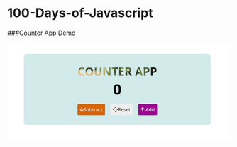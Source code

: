 # 100-Days-of-Javascript

###Counter App Demo


![](https://raw.githubusercontent.com/Murad-Hasan/100-Days-of-Javascript/main/counter-app/Screenshot_19.png)
